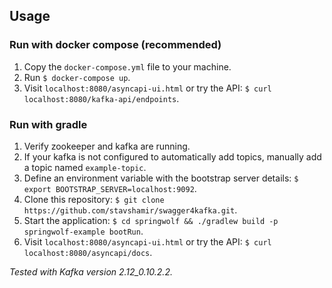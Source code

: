 ## Usage

### Run with docker compose (recommended)
1. Copy the `docker-compose.yml` file to your machine.
2. Run `$ docker-compose up`.
3. Visit `localhost:8080/asyncapi-ui.html` or try the API: `$ curl localhost:8080/kafka-api/endpoints`.

### Run with gradle
1. Verify zookeeper and kafka are running.
2. If your kafka is not configured to automatically add topics, manually add a topic named `example-topic`.
3. Define an environment variable with the bootstrap server details: `$ export BOOTSTRAP_SERVER=localhost:9092`.
4. Clone this repository: `$ git clone https://github.com/stavshamir/swagger4kafka.git`.
5. Start the application: `$ cd springwolf && ./gradlew build -p springwolf-example bootRun`.
6. Visit `localhost:8080/asyncapi-ui.html` or try the API: `$ curl localhost:8080/asyncapi/docs`.

_Tested with Kafka version 2.12_0.10.2.2._